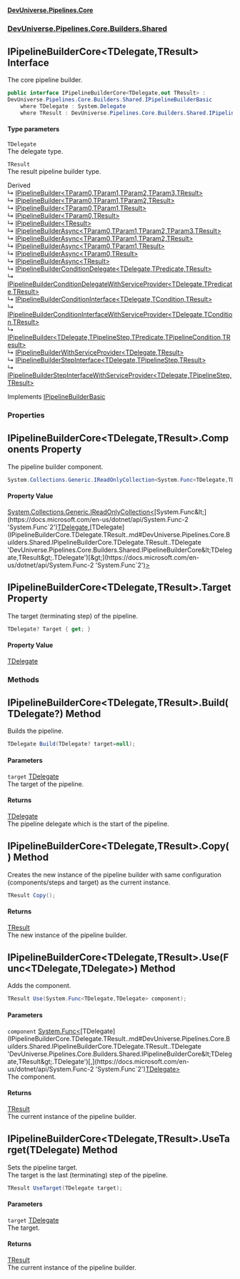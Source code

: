 #### [DevUniverse.Pipelines.Core](Pipelines.md 'Pipelines')
### [DevUniverse.Pipelines.Core.Builders.Shared](Pipelines.md#DevUniverse.Pipelines.Core.Builders.Shared 'DevUniverse.Pipelines.Core.Builders.Shared')
## IPipelineBuilderCore&lt;TDelegate,TResult&gt; Interface
The core pipeline builder.  
```csharp
public interface IPipelineBuilderCore<TDelegate,out TResult> :
DevUniverse.Pipelines.Core.Builders.Shared.IPipelineBuilderBasic
    where TDelegate : System.Delegate
    where TResult : DevUniverse.Pipelines.Core.Builders.Shared.IPipelineBuilderCore<TDelegate, TResult>
```
#### Type parameters
<a name='DevUniverse.Pipelines.Core.Builders.Shared.IPipelineBuilderCore.TDelegate.TResult..TDelegate'></a>
`TDelegate`  
The delegate type.
  
<a name='DevUniverse.Pipelines.Core.Builders.Shared.IPipelineBuilderCore.TDelegate.TResult..TResult'></a>
`TResult`  
The result pipeline builder type.
  

Derived  
&#8627; [IPipelineBuilder&lt;TParam0,TParam1,TParam2,TParam3,TResult&gt;](IPipelineBuilder.TParam0.TParam1.TParam2.TParam3.TResult..md 'DevUniverse.Pipelines.Core.Builders.IPipelineBuilder&lt;TParam0,TParam1,TParam2,TParam3,TResult&gt;')  
&#8627; [IPipelineBuilder&lt;TParam0,TParam1,TParam2,TResult&gt;](IPipelineBuilder.TParam0.TParam1.TParam2.TResult..md 'DevUniverse.Pipelines.Core.Builders.IPipelineBuilder&lt;TParam0,TParam1,TParam2,TResult&gt;')  
&#8627; [IPipelineBuilder&lt;TParam0,TParam1,TResult&gt;](IPipelineBuilder.TParam0.TParam1.TResult..md 'DevUniverse.Pipelines.Core.Builders.IPipelineBuilder&lt;TParam0,TParam1,TResult&gt;')  
&#8627; [IPipelineBuilder&lt;TParam0,TResult&gt;](IPipelineBuilder.TParam0.TResult..md 'DevUniverse.Pipelines.Core.Builders.IPipelineBuilder&lt;TParam0,TResult&gt;')  
&#8627; [IPipelineBuilder&lt;TResult&gt;](IPipelineBuilder.TResult..md 'DevUniverse.Pipelines.Core.Builders.IPipelineBuilder&lt;TResult&gt;')  
&#8627; [IPipelineBuilderAsync&lt;TParam0,TParam1,TParam2,TParam3,TResult&gt;](IPipelineBuilderAsync.TParam0.TParam1.TParam2.TParam3.TResult..md 'DevUniverse.Pipelines.Core.Builders.IPipelineBuilderAsync&lt;TParam0,TParam1,TParam2,TParam3,TResult&gt;')  
&#8627; [IPipelineBuilderAsync&lt;TParam0,TParam1,TParam2,TResult&gt;](IPipelineBuilderAsync.TParam0.TParam1.TParam2.TResult..md 'DevUniverse.Pipelines.Core.Builders.IPipelineBuilderAsync&lt;TParam0,TParam1,TParam2,TResult&gt;')  
&#8627; [IPipelineBuilderAsync&lt;TParam0,TParam1,TResult&gt;](IPipelineBuilderAsync.TParam0.TParam1.TResult..md 'DevUniverse.Pipelines.Core.Builders.IPipelineBuilderAsync&lt;TParam0,TParam1,TResult&gt;')  
&#8627; [IPipelineBuilderAsync&lt;TParam0,TResult&gt;](IPipelineBuilderAsync.TParam0.TResult..md 'DevUniverse.Pipelines.Core.Builders.IPipelineBuilderAsync&lt;TParam0,TResult&gt;')  
&#8627; [IPipelineBuilderAsync&lt;TResult&gt;](IPipelineBuilderAsync.TResult..md 'DevUniverse.Pipelines.Core.Builders.IPipelineBuilderAsync&lt;TResult&gt;')  
&#8627; [IPipelineBuilderConditionDelegate&lt;TDelegate,TPredicate,TResult&gt;](IPipelineBuilderConditionDelegate.TDelegate.TPredicate.TResult..md 'DevUniverse.Pipelines.Core.Builders.Shared.Condition.ConditionDelegate.IPipelineBuilderConditionDelegate&lt;TDelegate,TPredicate,TResult&gt;')  
&#8627; [IPipelineBuilderConditionDelegateWithServiceProvider&lt;TDelegate,TPredicate,TResult&gt;](IPipelineBuilderConditionDelegateWithServiceProvider.TDelegate.TPredicate.TResult..md 'DevUniverse.Pipelines.Core.Builders.Shared.Condition.ConditionDelegate.IPipelineBuilderConditionDelegateWithServiceProvider&lt;TDelegate,TPredicate,TResult&gt;')  
&#8627; [IPipelineBuilderConditionInterface&lt;TDelegate,TCondition,TResult&gt;](IPipelineBuilderConditionInterface.TDelegate.TCondition.TResult..md 'DevUniverse.Pipelines.Core.Builders.Shared.Condition.ConditionInterface.IPipelineBuilderConditionInterface&lt;TDelegate,TCondition,TResult&gt;')  
&#8627; [IPipelineBuilderConditionInterfaceWithServiceProvider&lt;TDelegate,TCondition,TResult&gt;](IPipelineBuilderConditionInterfaceWithServiceProvider.TDelegate.TCondition.TResult..md 'DevUniverse.Pipelines.Core.Builders.Shared.Condition.ConditionInterface.IPipelineBuilderConditionInterfaceWithServiceProvider&lt;TDelegate,TCondition,TResult&gt;')  
&#8627; [IPipelineBuilder&lt;TDelegate,TPipelineStep,TPredicate,TPipelineCondition,TResult&gt;](IPipelineBuilder.TDelegate.TPipelineStep.TPredicate.TPipelineCondition.TResult..md 'DevUniverse.Pipelines.Core.Builders.Shared.IPipelineBuilder&lt;TDelegate,TPipelineStep,TPredicate,TPipelineCondition,TResult&gt;')  
&#8627; [IPipelineBuilderWithServiceProvider&lt;TDelegate,TResult&gt;](IPipelineBuilderWithServiceProvider.TDelegate.TResult..md 'DevUniverse.Pipelines.Core.Builders.Shared.IPipelineBuilderWithServiceProvider&lt;TDelegate,TResult&gt;')  
&#8627; [IPipelineBuilderStepInterface&lt;TDelegate,TPipelineStep,TResult&gt;](IPipelineBuilderStepInterface.TDelegate.TPipelineStep.TResult..md 'DevUniverse.Pipelines.Core.Builders.Shared.StepInterface.IPipelineBuilderStepInterface&lt;TDelegate,TPipelineStep,TResult&gt;')  
&#8627; [IPipelineBuilderStepInterfaceWithServiceProvider&lt;TDelegate,TPipelineStep,TResult&gt;](IPipelineBuilderStepInterfaceWithServiceProvider.TDelegate.TPipelineStep.TResult..md 'DevUniverse.Pipelines.Core.Builders.Shared.StepInterface.IPipelineBuilderStepInterfaceWithServiceProvider&lt;TDelegate,TPipelineStep,TResult&gt;')  

Implements [IPipelineBuilderBasic](IPipelineBuilderBasic.md 'DevUniverse.Pipelines.Core.Builders.Shared.IPipelineBuilderBasic')  
### Properties
<a name='DevUniverse.Pipelines.Core.Builders.Shared.IPipelineBuilderCore.TDelegate.TResult..Components'></a>
## IPipelineBuilderCore&lt;TDelegate,TResult&gt;.Components Property
The pipeline builder component.  
```csharp
System.Collections.Generic.IReadOnlyCollection<System.Func<TDelegate,TDelegate>> Components { get; }
```
#### Property Value
[System.Collections.Generic.IReadOnlyCollection&lt;](https://docs.microsoft.com/en-us/dotnet/api/System.Collections.Generic.IReadOnlyCollection-1 'System.Collections.Generic.IReadOnlyCollection`1')[System.Func&lt;](https://docs.microsoft.com/en-us/dotnet/api/System.Func-2 'System.Func`2')[TDelegate](IPipelineBuilderCore.TDelegate.TResult..md#DevUniverse.Pipelines.Core.Builders.Shared.IPipelineBuilderCore.TDelegate.TResult..TDelegate 'DevUniverse.Pipelines.Core.Builders.Shared.IPipelineBuilderCore&lt;TDelegate,TResult&gt;.TDelegate')[,](https://docs.microsoft.com/en-us/dotnet/api/System.Func-2 'System.Func`2')[TDelegate](IPipelineBuilderCore.TDelegate.TResult..md#DevUniverse.Pipelines.Core.Builders.Shared.IPipelineBuilderCore.TDelegate.TResult..TDelegate 'DevUniverse.Pipelines.Core.Builders.Shared.IPipelineBuilderCore&lt;TDelegate,TResult&gt;.TDelegate')[&gt;](https://docs.microsoft.com/en-us/dotnet/api/System.Func-2 'System.Func`2')[&gt;](https://docs.microsoft.com/en-us/dotnet/api/System.Collections.Generic.IReadOnlyCollection-1 'System.Collections.Generic.IReadOnlyCollection`1')
  
<a name='DevUniverse.Pipelines.Core.Builders.Shared.IPipelineBuilderCore.TDelegate.TResult..Target'></a>
## IPipelineBuilderCore&lt;TDelegate,TResult&gt;.Target Property
The target (terminating step) of the pipeline.  
```csharp
TDelegate? Target { get; }
```
#### Property Value
[TDelegate](IPipelineBuilderCore.TDelegate.TResult..md#DevUniverse.Pipelines.Core.Builders.Shared.IPipelineBuilderCore.TDelegate.TResult..TDelegate 'DevUniverse.Pipelines.Core.Builders.Shared.IPipelineBuilderCore&lt;TDelegate,TResult&gt;.TDelegate')
  
### Methods
<a name='DevUniverse.Pipelines.Core.Builders.Shared.IPipelineBuilderCore.TDelegate.TResult..Build(TDelegate.)'></a>
## IPipelineBuilderCore&lt;TDelegate,TResult&gt;.Build(TDelegate?) Method
Builds the pipeline.  
```csharp
TDelegate Build(TDelegate? target=null);
```
#### Parameters
<a name='DevUniverse.Pipelines.Core.Builders.Shared.IPipelineBuilderCore.TDelegate.TResult..Build(TDelegate.).target'></a>
`target` [TDelegate](IPipelineBuilderCore.TDelegate.TResult..md#DevUniverse.Pipelines.Core.Builders.Shared.IPipelineBuilderCore.TDelegate.TResult..TDelegate 'DevUniverse.Pipelines.Core.Builders.Shared.IPipelineBuilderCore&lt;TDelegate,TResult&gt;.TDelegate')  
The target of the pipeline.
  
#### Returns
[TDelegate](IPipelineBuilderCore.TDelegate.TResult..md#DevUniverse.Pipelines.Core.Builders.Shared.IPipelineBuilderCore.TDelegate.TResult..TDelegate 'DevUniverse.Pipelines.Core.Builders.Shared.IPipelineBuilderCore&lt;TDelegate,TResult&gt;.TDelegate')  
The pipeline delegate which is the start of the pipeline.
  
<a name='DevUniverse.Pipelines.Core.Builders.Shared.IPipelineBuilderCore.TDelegate.TResult..Copy()'></a>
## IPipelineBuilderCore&lt;TDelegate,TResult&gt;.Copy() Method
Creates the new instance of the pipeline builder with same configuration (components/steps and target) as the current instance.  
```csharp
TResult Copy();
```
#### Returns
[TResult](IPipelineBuilderCore.TDelegate.TResult..md#DevUniverse.Pipelines.Core.Builders.Shared.IPipelineBuilderCore.TDelegate.TResult..TResult 'DevUniverse.Pipelines.Core.Builders.Shared.IPipelineBuilderCore&lt;TDelegate,TResult&gt;.TResult')  
The new instance of the pipeline builder.
  
<a name='DevUniverse.Pipelines.Core.Builders.Shared.IPipelineBuilderCore.TDelegate.TResult..Use(System.Func.TDelegate.TDelegate.)'></a>
## IPipelineBuilderCore&lt;TDelegate,TResult&gt;.Use(Func&lt;TDelegate,TDelegate&gt;) Method
Adds the component.  
```csharp
TResult Use(System.Func<TDelegate,TDelegate> component);
```
#### Parameters
<a name='DevUniverse.Pipelines.Core.Builders.Shared.IPipelineBuilderCore.TDelegate.TResult..Use(System.Func.TDelegate.TDelegate.).component'></a>
`component` [System.Func&lt;](https://docs.microsoft.com/en-us/dotnet/api/System.Func-2 'System.Func`2')[TDelegate](IPipelineBuilderCore.TDelegate.TResult..md#DevUniverse.Pipelines.Core.Builders.Shared.IPipelineBuilderCore.TDelegate.TResult..TDelegate 'DevUniverse.Pipelines.Core.Builders.Shared.IPipelineBuilderCore&lt;TDelegate,TResult&gt;.TDelegate')[,](https://docs.microsoft.com/en-us/dotnet/api/System.Func-2 'System.Func`2')[TDelegate](IPipelineBuilderCore.TDelegate.TResult..md#DevUniverse.Pipelines.Core.Builders.Shared.IPipelineBuilderCore.TDelegate.TResult..TDelegate 'DevUniverse.Pipelines.Core.Builders.Shared.IPipelineBuilderCore&lt;TDelegate,TResult&gt;.TDelegate')[&gt;](https://docs.microsoft.com/en-us/dotnet/api/System.Func-2 'System.Func`2')  
The component.
  
#### Returns
[TResult](IPipelineBuilderCore.TDelegate.TResult..md#DevUniverse.Pipelines.Core.Builders.Shared.IPipelineBuilderCore.TDelegate.TResult..TResult 'DevUniverse.Pipelines.Core.Builders.Shared.IPipelineBuilderCore&lt;TDelegate,TResult&gt;.TResult')  
The current instance of the pipeline builder.
  
<a name='DevUniverse.Pipelines.Core.Builders.Shared.IPipelineBuilderCore.TDelegate.TResult..UseTarget(TDelegate)'></a>
## IPipelineBuilderCore&lt;TDelegate,TResult&gt;.UseTarget(TDelegate) Method
Sets the pipeline target.  
The target is the last (terminating) step of the pipeline.  
```csharp
TResult UseTarget(TDelegate target);
```
#### Parameters
<a name='DevUniverse.Pipelines.Core.Builders.Shared.IPipelineBuilderCore.TDelegate.TResult..UseTarget(TDelegate).target'></a>
`target` [TDelegate](IPipelineBuilderCore.TDelegate.TResult..md#DevUniverse.Pipelines.Core.Builders.Shared.IPipelineBuilderCore.TDelegate.TResult..TDelegate 'DevUniverse.Pipelines.Core.Builders.Shared.IPipelineBuilderCore&lt;TDelegate,TResult&gt;.TDelegate')  
The target.
  
#### Returns
[TResult](IPipelineBuilderCore.TDelegate.TResult..md#DevUniverse.Pipelines.Core.Builders.Shared.IPipelineBuilderCore.TDelegate.TResult..TResult 'DevUniverse.Pipelines.Core.Builders.Shared.IPipelineBuilderCore&lt;TDelegate,TResult&gt;.TResult')  
The current instance of the pipeline builder.
  
